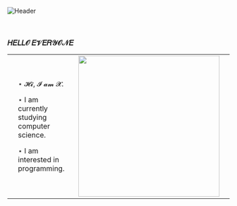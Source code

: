 ![Header](https://raw.githubusercontent.com/xssxx/xssxx/main/wallpaper.gif)

<div>
  <br>
</div>

<!--
[![Top Langs](https://github-readme-stats.vercel.app/api/top-langs/?username=xssxx&layout=donut&hide=jupyter%20notebook,vue,html,css&langs_count=6&theme=material-palenight)](https://github.com/anuraghazra/github-readme-stats)
-->
### 𝐻𝐸𝐿𝐿𝒪 𝐸𝒱𝐸𝑅𝒴𝒪𝒩𝐸

<table>
<td></td>
<td>
 <p> ⋆ 𝓗𝓲, 𝓘 𝓪𝓶 𝓧. </p>
 <p> ⋆ I am currently studying computer science. </p>
 <p> ⋆ I am interested in programming. </p>
</td>
<td></td>
<td>
 <div>
  <img src="https://raw.githubusercontent.com/xssxx/xssxx/main/kirby.gif" style="width: 20rem" />
 </div>
</td>
<td></td>
</table>




